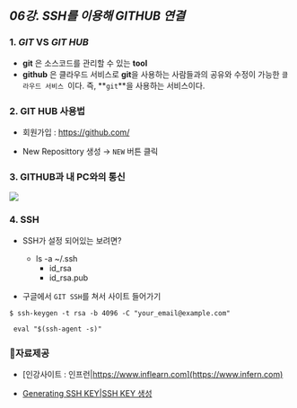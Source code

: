 ## _06강. SSH를 이용해 GITHUB 연결_ 



### 1. _GIT_  VS  _GIT HUB_

- **git** 은 소스코드를 관리할 수 있는 **tool**
- **github** 은 클라우드 서비스로 **git**을 사용하는 사람들과의 공유와 수정이 가능한 `클라우드 서비스 `이다. 즉, **`git`**을 사용하는 서비스이다.



### 2. GIT HUB 사용법

- 회원가입 : https://github.com/

- New Reposittory 생성 → `NEW` 버튼 클릭

  

### 3. GITHUB과 내 PC와의 통신



![](https://user-images.githubusercontent.com/75871005/125240631-4ff9d400-e325-11eb-8e80-f1a2b1e7a410.png)



### 4. SSH

- SSH가 설정 되어있는 보려면?
  - ls -a ~/.ssh
    - id_rsa
    - id_rsa.pub

- 구글에서 `GIT SSH`를 쳐서 사이트 들어가기

```shell
$ ssh-keygen -t rsa -b 4096 -C "your_email@example.com"
```

```shell
 eval "$(ssh-agent -s)"
```





### :book:자료제공

- [인강사이트 : 인프런|https://www.inflearn.com](https://www.infern.com)

- [Generating SSH KEY|SSH KEY 생성](https://docs.github.com/en/github/authenticating-to-github/connecting-to-github-with-ssh/generating-a-new-ssh-key-and-adding-it-to-the-ssh-agent)

  

